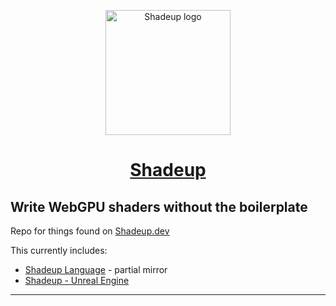 <p align="center"><a href="https://unreal.shadeup.dev" target="_blank" rel="noopener noreferrer"><img width="200" src="https://unreal.shadeup.dev/favicon.png" alt="Shadeup logo"></a></p>

<h1 align="center"><a href="https://shadeup.dev">Shadeup</a></h1>

## Write **WebGPU** shaders without the boilerplate

Repo for things found on [Shadeup.dev](https://shadeup.dev/)

This currently includes:

- [Shadeup Language](./lang) - partial mirror
- [Shadeup - Unreal Engine](./unreal-engine)

---
